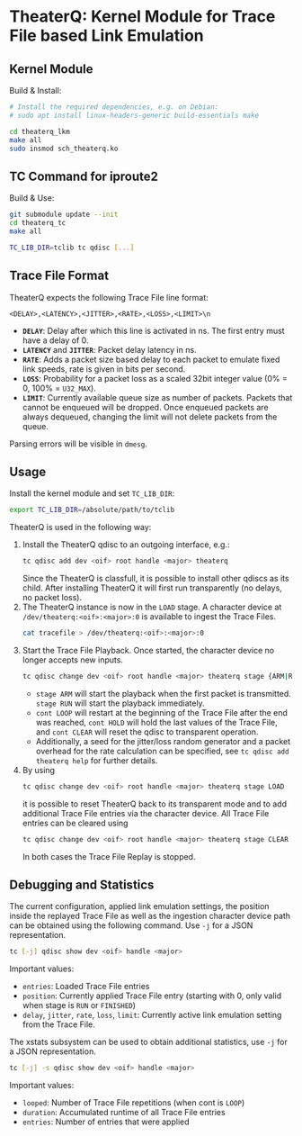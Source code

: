 # TheaterQ: Kernel Module for Trace File based Link Emulation

## Kernel Module
Build & Install:
```bash
# Install the required dependencies, e.g. on Debian:
# sudo apt install linux-headers-generic build-essentials make

cd theaterq_lkm
make all
sudo insmod sch_theaterq.ko
```

## TC Command for iproute2
Build & Use:
```bash
git submodule update --init
cd theaterq_tc
make all

TC_LIB_DIR=tclib tc qdisc [...]
```

## Trace File Format
TheaterQ expects the following Trace File line format:
```
<DELAY>,<LATENCY>,<JITTER>,<RATE>,<LOSS>,<LIMIT>\n
```
- **`DELAY`**: Delay after which this line is activated in ns. The first entry must have a delay of 0.
- **`LATENCY`** and **`JITTER`**: Packet delay latency in ns.
- **`RATE`**: Adds a packet size based delay to each packet to emulate fixed link speeds, rate is given in bits per second.
- **`LOSS`**: Probability for a packet loss as a scaled 32bit integer value (0% = 0, 100% = `U32_MAX`).
- **`LIMIT`**: Currently available queue size as number of packets. Packets that cannot be enqueued will be dropped. Once enqueued packets are always dequeued, changing the limit will not delete packets from the queue.

Parsing errors will be visible in `dmesg`.

## Usage
Install the kernel module and set `TC_LIB_DIR`:
```bash
export TC_LIB_DIR=/absolute/path/to/tclib
```

TheaterQ is used in the following way:

1. Install the TheaterQ qdisc to an outgoing interface, e.g.:
   ```bash
   tc qdisc add dev <oif> root handle <major> theaterq
   ```
   Since the TheaterQ is classfull, it is possible to install other qdiscs as its child. After installing TheaterQ it will first run transparently (no delays, no packet loss).
2. The TheaterQ instance is now in the `LOAD` stage. A character device at `/dev/theaterq:<oif>:<major>:0` is available to ingest the Trace Files.
   ```bash
   cat tracefile > /dev/theaterq:<oif>:<major>:0
   ```
3. Start the Trace File Playback. Once started, the character device no longer accepts new inputs.
   ```bash
   tc qdisc change dev <oif> root handle <major> theaterq stage {ARM|RUN} cont {LOOP|CLEAR|HOLD}
   ```
   - `stage ARM` will start the playback when the first packet is transmitted. `stage RUN` will start the playback immediately.
   - `cont LOOP` will restart at the beginning of the Trace File after the end was reached, `cont HOLD` will hold the last values of the Trace File, and `cont CLEAR` will reset the qdisc to transparent operation.
   - Additionally, a seed for the jitter/loss random generator and a packet overhead for the rate calculation can be specified, see `tc qdisc add theaterq help` for further details.
4. By using 
   ```bash
   tc qdisc change dev <oif> root handle <major> theaterq stage LOAD
   ```
   it is possible to reset TheaterQ back to its transparent mode and to add additional Trace File entries via the character device. All Trace File entries can be cleared using
   ```bash
   tc qdisc change dev <oif> root handle <major> theaterq stage CLEAR
   ```
   In both cases the Trace File Replay is stopped.

## Debugging and Statistics

The current configuration, applied link emulation settings, the position inside the replayed Trace File as well as the ingestion character device path can be obtained using the following command. Use `-j` for a JSON representation.
```bash
tc [-j] qdisc show dev <oif> handle <major>
```
Important values:
- `entries`: Loaded Trace File entries
- `position`: Currently applied Trace File entry (starting with 0, only valid when stage is `RUN` or `FINISHED`)
- `delay`, `jitter`, `rate`, `loss`, `limit`: Currently active link emulation setting from the Trace File. 

The xstats subsystem can be used to obtain additional statistics, use `-j` for a JSON representation.
```bash
tc [-j] -s qdisc show dev <oif> handle <major>
```
Important values:
- `looped`: Number of Trace File repetitions (when cont is `LOOP`)
- `duration`: Accumulated runtime of all Trace File entries
- `entries`: Number of entries that were applied
